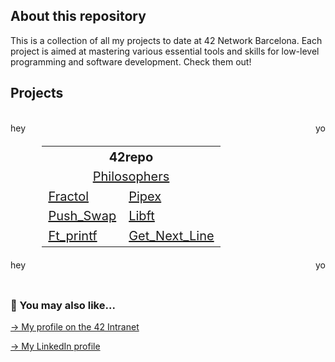 ## About this repository

This is a collection of all my projects to date at 42 Network Barcelona. Each project is aimed at mastering various essential tools and skills for low-level programming and software development. Check them out!

## Projects
<br>
<div style="display: flex; justify-content: space-between; align-items: center; width: 100%;">
  <div>hey</div>
  <div>yo</div>
</div>
<div align="center">
  <table style="width:80%; font-size: 20px;">
    <tr>
      <th colspan="2">42repo</th>
    </tr>
    <tr>
    <td colspan="2" align="center"><a href="https://github.com/mgimon/42repo/tree/master/philosophers">Philosophers</a></td>
    </tr>
    <tr>
      <!--<td colspan="2" align="center"><a href="https://github.com/mgimon/42repo/tree/master/fractol">Fractol</a></td> -->
      <td><a href="https://github.com/mgimon/42repo/tree/master/fractol">Fractol</a></td>
      <td><a href="https://github.com/mgimon/42repo/tree/master/pipex">Pipex</a></td>
    </tr>
    <tr>
      <td><a href="https://github.com/mgimon/42repo/tree/master/push_swap">Push_Swap</a></td>
      <td><a href="https://github.com/mgimon/42repo/tree/master/libft">Libft</a></td>
    </tr>
    <tr>
      <td><a href="https://github.com/mgimon/42repo/tree/master/ft_printf">Ft_printf</a></td>
      <td><a href="https://github.com/mgimon/42repo/tree/master/get_next_line">Get_Next_Line</a></td>
    </tr>
  </table>
</div>
<div style="display: flex; justify-content: space-between; align-items: center; width: 100%;">
  <div>hey</div>
  <div>yo</div>
</div>
<br>

##

### 🔄 You may also like...
[-> My profile on the 42 Intranet](https://profile.intra.42.fr/users/mgimon-c)

[-> My LinkedIn profile](https://www.linkedin.com/in/mgimon-c/)
